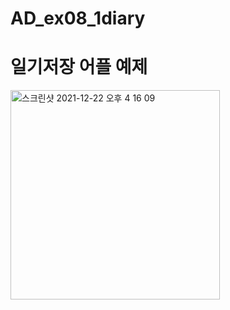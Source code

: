 # AD_ex08_1diary

# 일기저장 어플 예제

<img width="335" alt="스크린샷 2021-12-22 오후 4 16 09" src="https://user-images.githubusercontent.com/88240177/147051452-979f07bb-e18d-4ea5-86a8-2e0872f50d5e.png">
